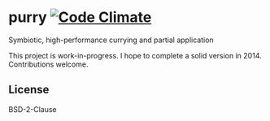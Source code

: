 # purry [![Code Climate](https://codeclimate.com/github/jasonkuhrt/purry.png)](https://codeclimate.com/github/jasonkuhrt/purry)

  Symbiotic, high-performance currying and partial application

  This project is work-in-progress. I hope to complete a solid version in 2014. Contributions welcome.

## License

  BSD-2-Clause
